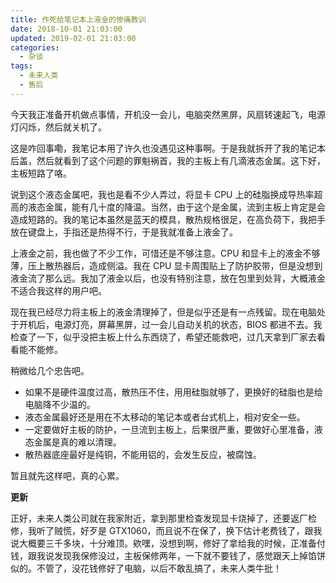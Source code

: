 ```yaml
---
title: 作死给笔记本上液金的惨痛教训
date: 2018-10-01 21:03:00
updated: 2019-02-01 21:03:00
categories:
  - 杂谈
tags:
  - 未来人类
  - 售后
---
```


今天我正准备开机做点事情，开机没一会儿，电脑突然黑屏，风扇转速起飞，电源灯闪烁，然后就关机了。

<!--more-->

这是咋回事嘞，我笔记本用了许久也没遇见这种事啊。于是我就拆开了我的笔记本后盖，然后就看到了这个问题的罪魁祸首，我的主板上有几滴液态金属。这下好，主板短路了咯。

说到这个液态金属吧，我也是看不少人弄过，将显卡 CPU 上的硅脂换成导热率超高的液态金属，能有几十度的降温。当然，由于这个是金属，流到主板上肯定是会造成短路的。我的笔记本虽然是蓝天的模具，散热规格很足，在高负荷下，我把手放在键盘上，手指还是热得不行，于是我就准备上液金了。

上液金之前，我也做了不少工作，可惜还是不够注意。CPU 和显卡上的液金不够薄，压上散热器后，造成侧溢。我在 CPU 显卡周围贴上了防护胶带，但是没想到液金流了那么远。我加了液金以后，也没有特别注意，放在包里到处背，大概液金不适合我这样的用户吧。

现在我已经尽力将主板上的液金清理掉了，但是似乎还是有一点残留。现在电脑处于开机后，电源灯亮，屏幕黑屏，过一会儿自动关机的状态，BIOS 都进不去。我检查了一下，似乎没把主板上什么东西烧了，希望还能救吧，过几天拿到厂家去看看能不能修。

稍微给几个忠告吧。

- 如果不是硬件温度过高，散热压不住，用用硅脂就够了，更换好的硅脂也是给电脑降不少温的。
- 液态金属最好还是用在不太移动的笔记本或者台式机上，相对安全一些。
- 一定要做好主板的防护，一旦流到主板上，后果很严重，要做好心里准备，液态金属是真的难以清理。
- 散热器底座最好是纯铜，不能用铝的，会发生反应，被腐蚀。

暂且就先这样吧，真的心累。

**更新**

正好，未来人类公司就在我家附近，拿到那里检查发现显卡烧掉了，还要返厂检修，我听了贼慌，好歹是 GTX1060，而且说不在保了，换下估计老费钱了，跟我说大概要三千多块，十分难顶。欸嘿，没想到啊，修好了拿给我的时候，正准备付钱，跟我说发现我保修没过，主板保修两年，一下就不要钱了，感觉跟天上掉馅饼似的。不管了，没花钱修好了电脑，以后不敢乱搞了，未来人类牛批！
